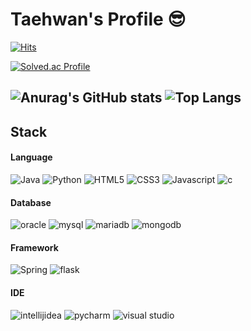 # Taehwan's Profile 😎

[![Hits](https://hits.seeyoufarm.com/api/count/incr/badge.svg?url=https%3A%2F%2Fgithub.com%2FTaehwani-Storage&count_bg=%2379C83D&title_bg=%23555555&icon=&icon_color=%23E7E7E7&title=hits&edge_flat=false)](https://hits.seeyoufarm.com)

[![Solved.ac Profile](http://mazassumnida.wtf/api/v2/generate_badge?boj=wiz_th1024)](https://solved.ac/wiz_th1024/)

![Anurag's GitHub stats](https://github-readme-stats.vercel.app/api?username=Taehwani-Storage&show_icons=true&theme=cobalt) ![Top Langs](https://github-readme-stats.vercel.app/api/top-langs/?username=Taehwani-Storage&layout=compact&theme=cobalt)
--
## Stack
#### Language
<img alt="Java" src ="https://img.shields.io/badge/Java-FF3300.svg?&style=for-the-badge&logo=Java&logoColor=white"/> <img alt="Python" src ="https://img.shields.io/badge/Python-3776AB.svg?&style=for-the-badge&logo=Python&logoColor=white"/> <img alt="HTML5" src ="https://img.shields.io/badge/Html5-E34F26.svg?&style=for-the-badge&logo=HTML5&logoColor=white"/> <img alt="CSS3" src ="https://img.shields.io/badge/CSS3-1572B6.svg?&style=for-the-badge&logo=CSS3&logoColor=white"/> <img alt="Javascript" src ="https://img.shields.io/badge/Javascript-F7DF1E.svg?&style=for-the-badge&logo=Javascript&logoColor=black"/> <img alt="c" src ="https://img.shields.io/badge/c-A8B9CC.svg?&style=for-the-badge&logo=c&logoColor=white"/> 
#### Database
<img alt="oracle" src="https://img.shields.io/badge/Oracle-F80000?style=for-the-badge&logo=oracle&logoColor=white"/> <img alt="mysql" src ="https://img.shields.io/badge/mysql-4479A1.svg?&style=for-the-badge&logo=mysql&logoColor=white"/> <img alt="mariadb" src ="https://img.shields.io/badge/maria db-003545.svg?&style=for-the-badge&logo=mariadb&logoColor=white"/>  <img alt="mongodb" src ="https://img.shields.io/badge/mongo db-47A248.svg?&style=for-the-badge&logo=mongodb&logoColor=white"/> 
#### Framework
<img alt="Spring" src ="https://img.shields.io/badge/Spring-6DB33F.svg?&style=for-the-badge&logo=Spring&logoColor=white"/> <img alt="flask" src ="https://img.shields.io/badge/flask-000000.svg?&style=for-the-badge&logo=flask&logoColor=white"/> 
#### IDE
<img alt="intellijidea" src ="https://img.shields.io/badge/intellij idea-000000.svg?&style=for-the-badge&logo=intellijidea&logoColor=white"/> <img alt="pycharm" src ="https://img.shields.io/badge/pycharm-000000.svg?&style=for-the-badge&logo=pycharm&logoColor=white"/> <img alt="visual studio" src="https://img.shields.io/badge/visual studio-5C2D91?style=for-the-badge&logo=visualstudio&logoColor=white"/>




<!--
**Taehwani-Storage/Taehwani-Storage** is a ✨ _special_ ✨ repository because its `README.md` (this file) appears on your GitHub profile.

Here are some ideas to get you started:

- 🔭 I’m currently working on ...
- 🌱 I’m currently learning ...
- 👯 I’m looking to collaborate on ...
- 🤔 I’m looking for help with ...
- 💬 Ask me about ...
- 📫 How to reach me: ...
- 😄 Pronouns: ...
- ⚡ Fun fact: ...
-->
